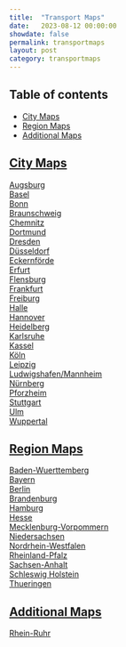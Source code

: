 ```yaml
---
title:  "Transport Maps"
date:   2023-08-12 00:00:00
showdate: false
permalink: transportmaps
layout: post
category: transportmaps
---
```



## Table of contents

- [City Maps](#citymaps)
- [Region Maps](#regionmaps)
- [Additional Maps](#additionalmaps)

## [City Maps](#citymaps)

[Augsburg](/citymaps/Augsburg.pdf)
<span> <br> </span>
[Basel](/citymaps/Basel.pdf)
<span> <br> </span>
[Bonn](/citymaps/Bonn.pdf)
<span> <br> </span>
[Braunschweig](/citymaps/Braunschweig.pdf)
<span> <br> </span>
[Chemnitz](/citymaps/Chemnitz.pdf)
<span> <br> </span>
[Dortmund](/citymaps/Dortmund.pdf)
<span> <br> </span>
[Dresden](/citymaps/Dresden.pdf)
<span> <br> </span>
[Düsseldorf](/citymaps/Düsseldorf.pdf)
<span> <br> </span>
[Eckernförde](/citymaps/Eckernförde.pdf)
<span> <br> </span>
[Erfurt](/citymaps/Erfurt.pdf)
<span> <br> </span>
[Flensburg](/citymaps/Flensburg.pdf)
<span> <br> </span>
[Frankfurt](/citymaps/Frankfurt.pdf)
<span> <br> </span>
[Freiburg](/citymaps/Freiburg.pdf)
<span> <br> </span>
[Halle](/citymaps/Halle.pdf)
<span> <br> </span>
[Hannover](/citymaps/Hannover.pdf)
<span> <br> </span>
[Heidelberg](/citymaps/Heidelberg.pdf)
<span> <br> </span>
[Karlsruhe](/citymaps/Karlsruhe.pdf)
<span> <br> </span>
[Kassel](/citymaps/Kassel.pdf)
<span> <br> </span>
[Köln](/citymaps/Köln.pdf)
<span> <br> </span>
[Leipzig](/citymaps/Leipzig.pdf)
<span> <br> </span>
[Ludwigshafen/Mannheim](/citymaps/Ludwigshafen+Mannheim.pdf)
<span> <br> </span>
[Nürnberg](/citymaps/Nürnberg.pdf)
<span> <br> </span>
[Pforzheim](/citymaps/Pforzheim.pdf)
<span> <br> </span>
[Stuttgart](/citymaps/Stuttgart.pdf)
<span> <br> </span>
[Ulm](/citymaps/Ulm.pdf)
<span> <br> </span>
[Wuppertal](/citymaps/Wuppertal.pdf)

## [Region Maps](#regionmaps)

[Baden-Wuerttemberg](/maps/Baden-Wuerttemberg.pdf)
<span> <br> </span>
[Bayern](/maps/Bayern.pdf)
<span> <br> </span>
[Berlin](/maps/Berlin.pdf)
<span> <br> </span>
[Brandenburg](/maps/Brandenburg.pdf)
<span> <br> </span>
[Hamburg](/maps/Hamburg.pdf)
<span> <br> </span>
[Hesse](/maps/Hessen.pdf)
<span> <br> </span>
[Mecklenburg-Vorpommern](/maps/Mecklenburg-Vorpommern.pdf)
<span> <br> </span>
[Niedersachsen](/maps/Niedersachsen.pdf)
<span> <br> </span>
[Nordrhein-Westfalen](/maps/Nordrhein-Westfalen.pdf)
<span> <br> </span>
[Rheinland-Pfalz](/maps/Rheinland-Pfalz.pdf)
<span> <br> </span>
[Sachsen-Anhalt](/maps/Sachsen-Anhalt.pdf)
<span> <br> </span>
[Schleswig Holstein](/maps/Schleswig_Holstein.pdf)
<span> <br> </span>
[Thueringen](/maps/Thueringen.pdf)

## [Additional Maps](#additionalmaps)

[Rhein-Ruhr](/additionalmaps/rhein-ruhr.pdf)
<span> <br> </span>
